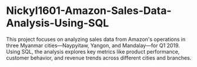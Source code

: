 # Nickyl1601-Amazon-Sales-Data-Analysis-Using-SQL
This project focuses on analyzing sales data from Amazon's operations in three Myanmar cities—Naypyitaw, Yangon, and Mandalay—for Q1 2019. Using SQL, the analysis explores key metrics like product performance, customer behavior, and revenue trends across different cities and branches.
